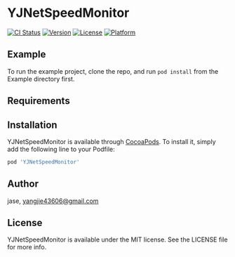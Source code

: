 # YJNetSpeedMonitor

[![CI Status](https://img.shields.io/travis/jase/YJNetSpeedMonitor.svg?style=flat)](https://travis-ci.org/jase/YJNetSpeedMonitor)
[![Version](https://img.shields.io/cocoapods/v/YJNetSpeedMonitor.svg?style=flat)](https://cocoapods.org/pods/YJNetSpeedMonitor)
[![License](https://img.shields.io/cocoapods/l/YJNetSpeedMonitor.svg?style=flat)](https://cocoapods.org/pods/YJNetSpeedMonitor)
[![Platform](https://img.shields.io/cocoapods/p/YJNetSpeedMonitor.svg?style=flat)](https://cocoapods.org/pods/YJNetSpeedMonitor)

## Example

To run the example project, clone the repo, and run `pod install` from the Example directory first.

## Requirements

## Installation

YJNetSpeedMonitor is available through [CocoaPods](https://cocoapods.org). To install
it, simply add the following line to your Podfile:

```ruby
pod 'YJNetSpeedMonitor'
```

## Author

jase, yangjie43606@gmail.com

## License

YJNetSpeedMonitor is available under the MIT license. See the LICENSE file for more info.
